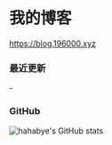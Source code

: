 # 我的博客

https://blog.196000.xyz


### 最近更新

<!-- blog start -->
-[]()
<!-- blog end -->

### GitHub

![hahabye's GitHub stats](https://github-readme-stats.vercel.app/api?username=hahabye&show_icons=true)
